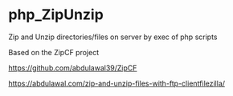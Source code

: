 # php_ZipUnzip
Zip and Unzip directories/files on server by exec of php scripts 

Based on the ZipCF project

https://github.com/abdulawal39/ZipCF

https://abdulawal.com/zip-and-unzip-files-with-ftp-clientfilezilla/
